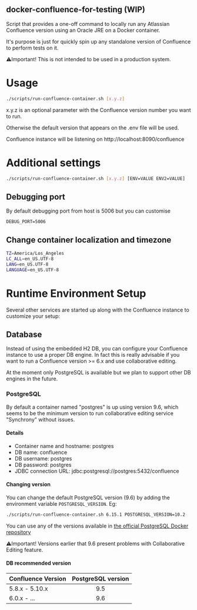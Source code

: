 docker-confluence-for-testing (WIP)
---

 
Script that provides a one-off command to locally run any Atlassian Confluence version using an Oracle JRE on a Docker container.

It's purpose is just for quickly spin up any standalone version of Confluence to perform tests on it.

⚠️Important! This is not intended to be used in a production system.

# Usage

```bash
./scripts/run-confluence-container.sh [x.y.z]

```
x.y.z is an optional parameter with the Confluence version number you want to run.

Otherwise the default version that appears on the .env file will be used.

Confluence instance will be listening on http://localhost:8090/confluence

# Additional settings

```bash
./scripts/run-confluence-container.sh [x.y.z] [ENV=VALUE ENV2=VALUE]
```

## Debugging port
By default debugging port from host is 5006 but you can customise
```
DEBUG_PORT=5006
```

## Change container localization and timezone
 ```bash
 TZ=America/Los_Angeles
 LC_ALL=en_US.UTF-8
 LANG=en_US.UTF-8
 LANGUAGE=en_US.UTF-8
 ```

# Runtime Environment Setup
Several other services are started up along with the Confluence instance to customize your setup:

## Database
Instead of using the embedded H2 DB, you can configure your Confluence instance to use a proper DB engine. In fact this is really advisable if you want to run a Confluence version >= 6.x and use collaborative editing.

At the moment only PostgreSQL is available but we plan to support other DB engines in the future.

### PostgreSQL
By default a container named "postgres" is up using version 9.6, which seems to be the minimum version to run collaborative editing service "Synchrony" without issues.

#### Details
- Container name and hostname: postgres
- DB name: confluence
- DB username: postgres
- DB password: postgres
- JDBC connection URL: jdbc:postgresql://postgres:5432/confluence

#### Changing version
You can change the default PostgreSQL version (9.6) by adding the environment variable `POSTGRESQL_VERSION`. Eg:
```bash
./scripts/run-confluence-container.sh 6.15.1 POSTGRESQL_VERSION=10.2
```

You can use any of the versions available in [the official PostgreSQL Docker repository](https://hub.docker.com/_/postgres)

⚠️Important! Versions earlier that 9.6 present problems with Collaborative Editing feature.

#### DB recommended version
| Confluence Version | PostgreSQL version |
| ------------------ |:------------------:|
| 5.8.x - 5.10.x | 9.5 |
| 6.0.x - ... | 9.6 | 


 
 


